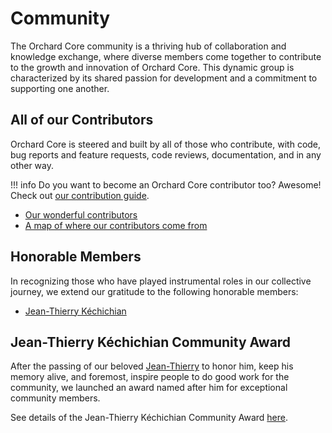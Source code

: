 # Community

The Orchard Core community is a thriving hub of collaboration and knowledge exchange, where diverse members come together to contribute to the growth and innovation of Orchard Core. This dynamic group is characterized by its shared passion for development and a commitment to supporting one another.

## All of our Contributors

Orchard Core is steered and built by all of those who contribute, with code, bug reports and feature requests, code reviews, documentation, and in any other way.

!!! info
    Do you want to become an Orchard Core contributor too? Awesome! Check out [our contribution guide](../guides/contributing/README.md).

- [Our wonderful contributors](contributors/README.md)
- [A map of where our contributors come from](contributors/Map.md)

## Honorable Members

In recognizing those who have played instrumental roles in our collective journey, we extend our gratitude to the following honorable members:

- [Jean-Thierry Kéchichian](jean-thierry/README.md)

## Jean-Thierry Kéchichian Community Award

After the passing of our beloved [Jean-Thierry](jean-thierry/README.md) to honor him, keep his memory alive, and foremost, inspire people to do good work for the community, we launched an award named after him for exceptional community members.

See details of the Jean-Thierry Kéchichian Community Award [here](jean-thierry-community-award/README.md).
